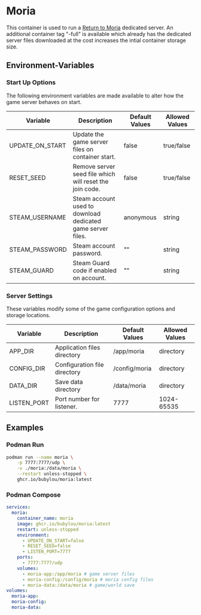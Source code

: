 # Moria

This container is used to run a [Return to Moria](https://store.steampowered.com/app/2933130) dedicated server.
An additional container tag "-full" is available which already has the dedicated server files downloaded at the cost increases the intial container storage size.

## Environment-Variables

### Start Up Options

The following environment variables are made available to alter how the game server behaves on start.

| Variable           | Description                                                 | Default Values  | Allowed Values |
|--------------------|-------------------------------------------------------------|-----------------|----------------|
| UPDATE_ON_START    | Update the game server files on container start.            | false           | true/false     |
| RESET_SEED         | Remove server seed file which will reset the join code.     | false           | true/false     |
| STEAM_USERNAME     | Steam account used to download dedicated game server files. | anonymous       | string         |
| STEAM_PASSWORD     | Steam account password.                                     | ""              | string         |
| STEAM_GUARD        | Steam Guard code if enabled on account.                     | ""              | string         |

### Server Settings

These variables modify some of the game configuration options and storage locations.

| Variable           | Description                                                 | Default Values  | Allowed Values |
|--------------------|-------------------------------------------------------------|-----------------|----------------|
| APP_DIR            | Application files directory                                 | /app/moria      | directory      |
| CONFIG_DIR         | Configuration file directory                                | /config/moria   | directory      |
| DATA_DIR           | Save data directory                                         | /data/moria     | directory      |
| LISTEN_PORT        | Port number for listener.                                   | 7777            | 1024-65535     |

## Examples

### Podman Run

```bash
podman run --name moria \
    -p 7777:7777/udp \
    -v ./moria:/data/moria \
    --restart unless-stopped \
    ghcr.io/bubylou/moria:latest
```

### Podman Compose

```yml
services:
  moria:
    container_name: moria
    image: ghcr.io/bubylou/moria:latest
    restart: unless-stopped
    environment:
      - UPDATE_ON_START=false
      - RESET_SEED=false
      - LISTEN_PORT=7777
    ports:
      - 7777:7777/udp
    volumes:
      - moria-app:/app/moria # game server files
      - moria-config:/config/moria # moria config files
      - moria-data:/data/moria # game/world save
volumes:
  moria-app:
  moria-config:
  moria-data:
```
